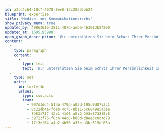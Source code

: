```yaml
---
id: a2bc4c64-10c7-4078-8ee8-13c28335bb24
blueprint: expertise
title: 'Medien- und Kommunikationsrecht'
show_privacy_menu: true
updated_by: 49862616-3811-407d-aebb-463013b87200
updated_at: 1695195998
open_graph_description: 'Wir unterstützen Sie beim Schutz Ihrer Persönlichkeit in der digitalen Welt oder helfen Ihnen, sich gegen Verletzungen Ihrer Persönlichkeitsrechte durch Medien zur Wehr zu setzen oder sich gegen solche Verletzungsklagen zu verteidigen. Auch begleiten wir Sie in allen rechtlichen Fragen, die sich beim Anbieten eines innovativen Internetdiensts stellen, wenn Sie die Infrastruktur einer Fernmeldedienstanbieterin benutzen, ein Fernseh-/Radioprogramm veranstalten oder neue Werbeformen einsetzen wollen. Wir sind mit anderen Worten Ansprechpersonen in sämtlichen Fragen des Medien-, Fernmelde-, Presse-, Radio- und Fernsehrechts sowie des zivil- und strafrechtlichen Persönlichkeitsschutzes.'
content:
  -
    type: paragraph
    content:
      -
        type: text
        text: 'Wir unterstützen Sie beim Schutz Ihrer Persönlichkeit in der digitalen Welt oder helfen Ihnen, sich gegen Verletzungen Ihrer Persönlichkeitsrechte durch Medien zur Wehr zu setzen oder sich gegen solche Verletzungsklagen zu verteidigen. Auch begleiten wir Sie in allen rechtlichen Fragen, die sich beim Anbieten eines innovativen Internetdiensts stellen, wenn Sie die Infrastruktur einer Fernmeldedienstanbieterin benutzen, ein Fernseh-/Radioprogramm veranstalten oder neue Werbeformen einsetzen wollen. Wir sind mit anderen Worten Ansprechpersonen in sämtlichen Fragen des Medien-, Fernmelde-, Presse-, Radio- und Fernsehrechts sowie des zivil- und strafrechtlichen Persönlichkeitsschutzes.'
  -
    type: set
    attrs:
      id: lmrfvr4n
      values:
        type: contacts
        team:
          - 997d3dd4-51ab-479d-a03d-195c0d87b3c1
          - 8c22db4a-fdeb-4c75-8b11-6c6849e503ee
          - f9523757-42b1-4196-a5c2-993d673345c5
          - c9722f76-f0c4-44c8-b00d-d8ee5c0d3d79
          - 17f3ef64-a4a2-4b50-a33e-a3bc519df03a
---
```

